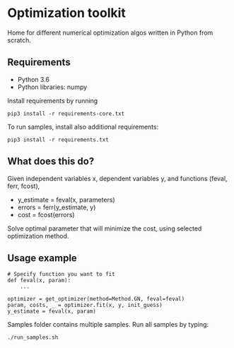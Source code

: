 # Optimization toolkit

Home for different numerical optimization algos written in Python from scratch.

## Requirements

- Python 3.6
- Python libraries: numpy

Install requirements by running

```
pip3 install -r requirements-core.txt
```

To run samples, install also additional requirements:

```
pip3 install -r requirements.txt
```

## What does this do?

Given independent variables x, dependent variables y, and functions (feval, ferr, fcost), 

- y_estimate = feval(x, parameters)
- errors = ferr(y_estimate, y)
- cost = fcost(errors)

Solve optimal parameter that will minimize the cost, using selected optimization method.

## Usage example

```
# Specify function you want to fit
def feval(x, param):
    ...

optimizer = get_optimizer(method=Method.GN, feval=feval)
param, costs, _ = optimizer.fit(x, y, init_guess)
y_estimate = feval(x, param)
```

Samples folder contains multiple samples. Run all samples by typing:

```
./run_samples.sh
```
